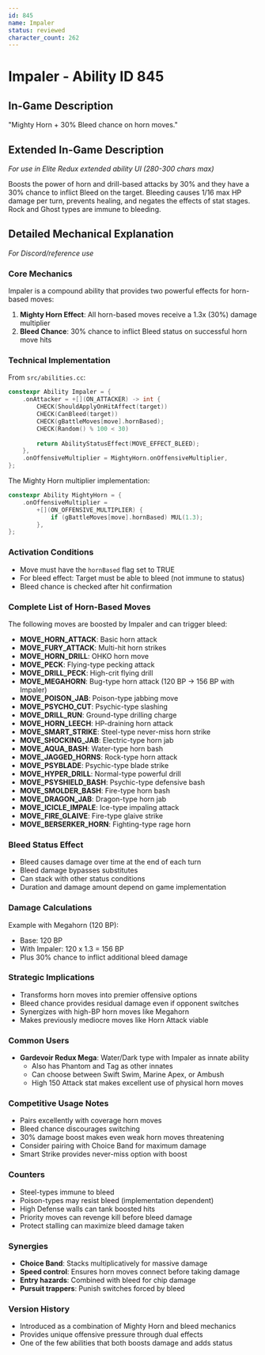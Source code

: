 ```yaml
---
id: 845
name: Impaler
status: reviewed
character_count: 262
---
```


# Impaler - Ability ID 845

## In-Game Description
"Mighty Horn + 30% Bleed chance on horn moves."

## Extended In-Game Description
*For use in Elite Redux extended ability UI (280-300 chars max)*

Boosts the power of horn and drill-based attacks by 30% and they have a 30% chance to inflict Bleed on the target. Bleeding causes 1/16 max HP damage per turn, prevents healing, and negates the effects of stat stages. Rock and Ghost types are immune to bleeding. 

## Detailed Mechanical Explanation
*For Discord/reference use*

### Core Mechanics
Impaler is a compound ability that provides two powerful effects for horn-based moves:

1. **Mighty Horn Effect**: All horn-based moves receive a 1.3x (30%) damage multiplier
2. **Bleed Chance**: 30% chance to inflict Bleed status on successful horn move hits

### Technical Implementation
From `src/abilities.cc`:
```cpp
constexpr Ability Impaler = {
    .onAttacker = +[](ON_ATTACKER) -> int {
        CHECK(ShouldApplyOnHitAffect(target))
        CHECK(CanBleed(target))
        CHECK(gBattleMoves[move].hornBased);
        CHECK(Random() % 100 < 30)
        
        return AbilityStatusEffect(MOVE_EFFECT_BLEED);
    },
    .onOffensiveMultiplier = MightyHorn.onOffensiveMultiplier,
};
```

The Mighty Horn multiplier implementation:
```cpp
constexpr Ability MightyHorn = {
    .onOffensiveMultiplier =
        +[](ON_OFFENSIVE_MULTIPLIER) {
            if (gBattleMoves[move].hornBased) MUL(1.3);
        },
};
```

### Activation Conditions
- Move must have the `hornBased` flag set to TRUE
- For bleed effect: Target must be able to bleed (not immune to status)
- Bleed chance is checked after hit confirmation

### Complete List of Horn-Based Moves
The following moves are boosted by Impaler and can trigger bleed:
- **MOVE_HORN_ATTACK**: Basic horn attack
- **MOVE_FURY_ATTACK**: Multi-hit horn strikes
- **MOVE_HORN_DRILL**: OHKO horn move
- **MOVE_PECK**: Flying-type pecking attack
- **MOVE_DRILL_PECK**: High-crit flying drill
- **MOVE_MEGAHORN**: Bug-type horn attack (120 BP → 156 BP with Impaler)
- **MOVE_POISON_JAB**: Poison-type jabbing move
- **MOVE_PSYCHO_CUT**: Psychic-type slashing
- **MOVE_DRILL_RUN**: Ground-type drilling charge
- **MOVE_HORN_LEECH**: HP-draining horn attack
- **MOVE_SMART_STRIKE**: Steel-type never-miss horn strike
- **MOVE_SHOCKING_JAB**: Electric-type horn jab
- **MOVE_AQUA_BASH**: Water-type horn bash
- **MOVE_JAGGED_HORNS**: Rock-type horn attack
- **MOVE_PSYBLADE**: Psychic-type blade strike
- **MOVE_HYPER_DRILL**: Normal-type powerful drill
- **MOVE_PSYSHIELD_BASH**: Psychic-type defensive bash
- **MOVE_SMOLDER_BASH**: Fire-type horn bash
- **MOVE_DRAGON_JAB**: Dragon-type horn jab
- **MOVE_ICICLE_IMPALE**: Ice-type impaling attack
- **MOVE_FIRE_GLAIVE**: Fire-type glaive strike
- **MOVE_BERSERKER_HORN**: Fighting-type rage horn

### Bleed Status Effect
- Bleed causes damage over time at the end of each turn
- Bleed damage bypasses substitutes
- Can stack with other status conditions
- Duration and damage amount depend on game implementation

### Damage Calculations
Example with Megahorn (120 BP):
- Base: 120 BP
- With Impaler: 120 x 1.3 = 156 BP
- Plus 30% chance to inflict additional bleed damage

### Strategic Implications
- Transforms horn moves into premier offensive options
- Bleed chance provides residual damage even if opponent switches
- Synergizes with high-BP horn moves like Megahorn
- Makes previously mediocre moves like Horn Attack viable

### Common Users
- **Gardevoir Redux Mega**: Water/Dark type with Impaler as innate ability
  - Also has Phantom and Tag as other innates
  - Can choose between Swift Swim, Marine Apex, or Ambush
  - High 150 Attack stat makes excellent use of physical horn moves

### Competitive Usage Notes
- Pairs excellently with coverage horn moves
- Bleed chance discourages switching
- 30% damage boost makes even weak horn moves threatening
- Consider pairing with Choice Band for maximum damage
- Smart Strike provides never-miss option with boost

### Counters
- Steel-types immune to bleed
- Poison-types may resist bleed (implementation dependent)
- High Defense walls can tank boosted hits
- Priority moves can revenge kill before bleed damage
- Protect stalling can maximize bleed damage taken

### Synergies
- **Choice Band**: Stacks multiplicatively for massive damage
- **Speed control**: Ensures horn moves connect before taking damage
- **Entry hazards**: Combined with bleed for chip damage
- **Pursuit trappers**: Punish switches forced by bleed

### Version History
- Introduced as a combination of Mighty Horn and bleed mechanics
- Provides unique offensive pressure through dual effects
- One of the few abilities that both boosts damage and adds status